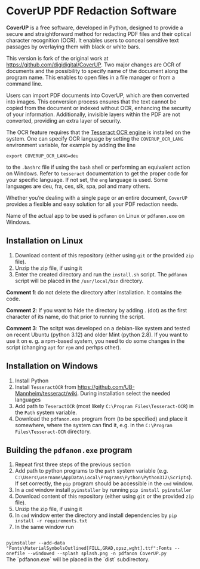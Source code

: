 # CoverUP PDF Redaction Software
**CoverUP** is a free software, developed in Python, designed to provide a secure and straightforward method for redacting PDF files and their optical character recognition (OCR). It enables users to conceal sensitive text passages by overlaying them with black or white bars.

This version is fork of the original work at https://github.com/digidigital/CoverUP. Two major changes are OCR of documents and the possibility to specify name of the document along the program name. This enables to open files in a file manager or from a command line.

Users can import PDF documents into CoverUP, which are then converted into images. This conversion process ensures that the text cannot be copied from the document or indexed without OCR, enhancing the security of your information. Additionally, invisible layers within the PDF are not converted, providing an extra layer of security.

The OCR feature requires that the [Tesseract OCR engine](https://github.com/tesseract-ocr/tesseract) is installed on the system. One can specify OCR language by setting the `COVERUP_OCR_LANG` environment variable, for example by adding the line
```
export COVERUP_OCR_LANG=deu
```
to the `.bashrc` file if using the `bash` shell or performing an equivalent action on Windows. Refer to `tesseract` documentation to get the proper code for your specific language. If not set, the `eng` language is used. Some languages are deu, fra, ces, slk, spa, pol and many others.

Whether you’re dealing with a single page or an entire document, `CoverUP` provides a flexible and easy solution for all your PDF redaction needs.

Name of the actual app to be used is `pdfanon` on Linux or `pdfanon.exe` on Windows.

## Installation on Linux
1. Download content of this repository (either using `git` or the provided `zip` file).
2. Unzip the zip file, if using it
3. Enter the created directory and run the `install.sh` script. The `pdfanon` script will be placed in the `/usr/local/bin` directory.

**Comment 1**: do not delete the directory after installation. It contains the code.

**Comment 2**: If you want to hide the directory by adding . (dot) as the first character of its name, do that prior to running the script.

**Comment 3**: The scitpt was developed on a debian-like system and tested on recent Ubuntu (python 3.12) and older Mint (python 2.8). If you want to use it on e. g. a rpm-based system, you need to do some changes in the script (changing `apt` for `rpm` and perhps other).

## Installation on Windows
1. Install Python
1. Install `TesseractOCR` from https://github.com/UB-Mannheim/tesseract/wiki.  During installation select the needed languages
1. Add path to `TeseractOCR` (most likely `C:\Program Files\Tesseract-OCR`) in the `Path` system variable.
1. Download the `pdfanon.exe` program from (to be specified) and place it somewhere, where the system can find it, e.g. in the `C:\Program Files\Tesseract-OCR` directory.

## Building the `pdfanon.exe` program
1. Repeat first three steps of the previous section
1. Add path to python programs to the `path` system variable (e.g. `C:\Users\username\AppData\Local\Programs\Python\Python312\Scripts`). If set correctly, the `pip` program should be accessible in the `cmd` window.
1. In a `cmd` window install `pyinstaller` by running `pip install pyinstaller`
1. Download content of this repository (either using `git` or the provided `zip` file).
1. Unzip the zip file, if using it
1. In `cmd` window enter the directory and install dependencies by `pip install -r requirements.txt`
1. In the same window run
<code>
pyinstaller --add-data "Fonts\MaterialSymbolsOutlined[FILL,GRAD,opsz,wght].ttf":Fonts --onefile --windowed --splash splash.png -n pdfanon CoverUP.py
</code>
The `pdfanon.exe` will be placed in the `dist` subdirectory.
